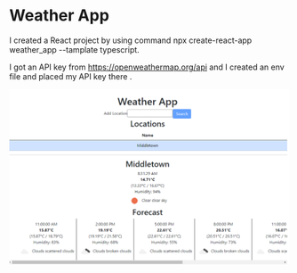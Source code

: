 # Weather App

I created a React project by using command npx create-react-app weather_app --tamplate typescript.

I got an API key from https://openweathermap.org/api and I created an env file and placed my API key there .

![](image/README/1624451741149.png)
